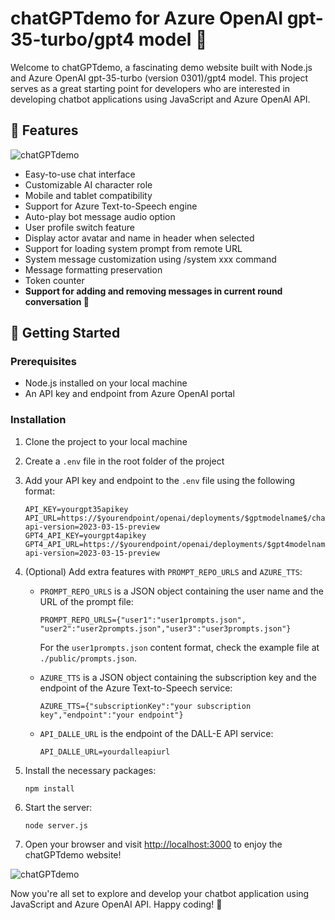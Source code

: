 # chatGPTdemo for Azure OpenAI gpt-35-turbo/gpt4 model 🤖

Welcome to chatGPTdemo, a fascinating demo website built with Node.js and Azure OpenAI gpt-35-turbo (version 0301)/gpt4 model. This project serves as a great starting point for developers who are interested in developing chatbot applications using JavaScript and Azure OpenAI API.

## 🌟 Features

![chatGPTdemo](./demo.png)

- Easy-to-use chat interface
- Customizable AI character role
- Mobile and tablet compatibility
- Support for Azure Text-to-Speech engine
- Auto-play bot message audio option
- User profile switch feature
- Display actor avatar and name in header when selected
- Support for loading system prompt from remote URL
- System message customization using /system xxx command
- Message formatting preservation
- Token counter
- **Support for adding and removing messages in current round conversation 💬**

## 🚀 Getting Started

### Prerequisites

- Node.js installed on your local machine
- An API key and endpoint from Azure OpenAI portal

### Installation

1. Clone the project to your local machine
2. Create a `.env` file in the root folder of the project
3. Add your API key and endpoint to the `.env` file using the following format:

   ```
   API_KEY=yourgpt35apikey
   API_URL=https://$yourendpoint/openai/deployments/$gptmodelname$/chat/completions?api-version=2023-03-15-preview
   GPT4_API_KEY=yourgpt4apikey
   GPT4_API_URL=https://$yourendpoint/openai/deployments/$gpt4modelname$/chat/completions?api-version=2023-03-15-preview
   ```

4. (Optional) Add extra features with `PROMPT_REPO_URLS` and `AZURE_TTS`:

   - `PROMPT_REPO_URLS` is a JSON object containing the user name and the URL of the prompt file:
     ```
     PROMPT_REPO_URLS={"user1":"user1prompts.json", "user2":"user2prompts.json","user3":"user3prompts.json"}
     ```
     For the `user1prompts.json` content format, check the example file at `./public/prompts.json`.

   - `AZURE_TTS` is a JSON object containing the subscription key and the endpoint of the Azure Text-to-Speech service:

     ```
     AZURE_TTS={"subscriptionKey":"your subscription key","endpoint":"your endpoint"}
     ```
   - `API_DALLE_URL` is the endpoint of the DALL-E API service:
     ```
     API_DALLE_URL=yourdalleapiurl
     ```
     
5. Install the necessary packages:

   ```
   npm install
   ```

6. Start the server:

   ```
   node server.js
   ```

7. Open your browser and visit [http://localhost:3000](http://localhost:3000) to enjoy the chatGPTdemo website!

![chatGPTdemo](./demo.png)

Now you're all set to explore and develop your chatbot application using JavaScript and Azure OpenAI API. Happy coding! 🎉

